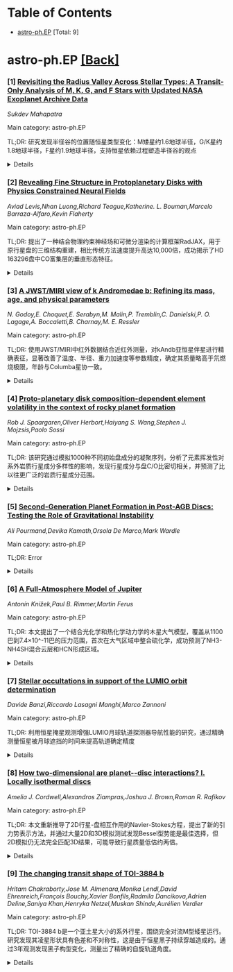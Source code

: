 <div id=toc></div>

# Table of Contents

- [astro-ph.EP](#astro-ph.EP) [Total: 9]


<div id='astro-ph.EP'></div>

# astro-ph.EP [[Back]](#toc)

### [1] [Revisiting the Radius Valley Across Stellar Types: A Transit-Only Analysis of M, K, G, and F Stars with Updated NASA Exoplanet Archive Data](https://arxiv.org/abs/2509.03549)
*Sukdev Mahapatra*

Main category: astro-ph.EP

TL;DR: 研究发现半径谷的位置随恒星类型变化：M矮星约1.6地球半径，G/K星约1.8地球半径，F星约1.9地球半径，支持恒星依赖过程塑造半径谷的观点


<details>
  <summary>Details</summary>
Motivation: 半径谷（超级地球和亚海王星之间的行星缺失区域）是行星形成和大气演化的关键诊断特征，研究其如何依赖恒星类型有助于理解行星形成机制

Method: 分析NASA系外行星档案的凌星数据，选择轨道周期<100天的行星，按宿主恒星光谱类型（M、K、G、F）分组，构建加权半径分布并应用统计检验量化谷深

Result: 发现半径谷位置随恒星类型系统变化：M矮星约1.6R⊕，G/K星约1.8R⊕，F星约1.9R⊕

Conclusion: 结果支持半径谷由恒星依赖过程（如光致蒸发、核驱动质量损失和轨道迁移）塑造的观点

Abstract: The radius valley -- a deficit of exoplanets between super-Earths and
sub-Neptunes -- is a key diagnostic of planet formation and atmospheric
evolution. We investigate how the radius valley depends on stellar type by
analyzing an updated, transit-only sample of exoplanets from the NASA Exoplanet
Archive. Planets are selected with $P < 100$ days and divided by host spectral
class (M, K, G, F). We construct weighted radius distributions and apply
statistical tests to quantify the valley depth. We recover a pronounced valley
centered near $\sim 1.8\,R_\oplus$ for G/K stars, but shifted to $\sim
1.6\,R_\oplus$ for M dwarfs and $\sim 1.9\,R_\oplus$ for F stars. These results
support the view that the radius valley is shaped by stellar-dependent
processes such as photoevaporation, core-powered mass loss, and orbital
migration.

</details>


### [2] [Revealing Fine Structure in Protoplanetary Disks with Physics Constrained Neural Fields](https://arxiv.org/abs/2509.03623)
*Aviad Levis,Nhan Luong,Richard Teague,Katherine. L. Bouman,Marcelo Barraza-Alfaro,Kevin Flaherty*

Main category: astro-ph.EP

TL;DR: 提出了一种结合物理约束神经场和可微分渲染的计算框架RadJAX，用于原行星盘的三维结构重建，相比传统方法速度提升高达10,000倍，成功揭示了HD 163296盘中CO富集层的垂直形态特征。


<details>
  <summary>Details</summary>
Motivation: 原行星盘是行星形成的场所，ALMA望远镜的极高分辨率要求超越传统方法的建模技术来解析其三维结构。

Method: 开发了RadJAX框架，将物理约束的神经场与可微分渲染相结合，构建了GPU加速的完全可微分线辐射传输求解器。

Result: 应用于HD 163296的ALMA CO观测数据，成功恢复了CO富集层的垂直形态，发现在400天文单位以外存在明显的变窄和平坦化特征，这是现有方法未能发现的。

Conclusion: 这项工作建立了提取复杂盘结构的新范式，推动了我们对原行星演化过程的理解。

Abstract: Protoplanetary disks are the birthplaces of planets, and resolving their
three-dimensional structure is key to understanding disk evolution. The
unprecedented resolution of ALMA demands modeling approaches that capture
features beyond the reach of traditional methods. We introduce a computational
framework that integrates physics-constrained neural fields with differentiable
rendering and present RadJAX, a GPU-accelerated, fully differentiable line
radiative transfer solver achieving up to 10,000x speedups over conventional
ray tracers, enabling previously intractable, high-dimensional neural
reconstructions. Applied to ALMA CO observations of HD 163296, this framework
recovers the vertical morphology of the CO-rich layer, revealing a pronounced
narrowing and flattening of the emission surface beyond 400 au - a feature
missed by existing approaches. Our work establish a new paradigm for extracting
complex disk structure and advancing our understanding of protoplanetary
evolution.

</details>


### [3] [A JWST/MIRI view of k Andromedae b: Refining its mass, age, and physical parameters](https://arxiv.org/abs/2509.03624)
*N. Godoy,E. Choquet,E. Serabyn,M. Malin,P. Tremblin,C. Danielski,P. O. Lagage,A. Boccaletti,B. Charnay,M. E. Ressler*

Main category: astro-ph.EP

TL;DR: 使用JWST/MIRI中红外数据结合近红外测量，对kAndb亚恒星伴星进行精确表征，显著改善了温度、半径、重力加速度等参数精度，确定其质量略高于氘燃烧极限，年龄与Columba星协一致。


<details>
  <summary>Details</summary>
Motivation: kAndb作为位于行星-褐矮星边界附近的亚恒星伴星，其年龄和质量估计存在十年争议，大气参数约束较差，需要更精确的观测数据来减少不确定性。

Method: 获取JWST/MIRI日冕数据，重新校准近红外测光数据，使用中红外颜色-星等图分析物种可能性，比较颜色和星等与等龄线，通过大气模型和演化模型拟合光谱能量分布。

Result: 最佳拟合为多云大气模型，得到年龄47±7 Myr，质量17.3±1.8 MJup，温度1791±68 K，半径1.42±0.06 RJup，重力加速度4.35±0.07 dex，各项参数精度提升30-70%。

Conclusion: 新质量确定kAndb略高于氘燃烧极限，年龄精度提升75%且与Columba星协一致，温度表明存在硅酸盐云，MIRI数据对改善半径和温度测量至关重要，从而强化了对年龄和质量的约束。

Abstract: Context. kAndb is a substellar companion near the planet-brown dwarf
boundary, orbiting a B9IV star at 50-100 au. Estimates of its age and mass
vary, fueling a decade-long debate. Atmospheric parameters (Teff 1650-2050 K,
log(g) 3.5-5.5) remain poorly constrained due to model differences and
heterogeneous datasets. Aims. We refine the characterization of kAndb using
mid-infrared data to capture its bolometric emission. Combined with NIR
measurements, we constrain Teff, log(g), and radius to reduce uncertainties in
age and mass. Methods. We obtained JWST/MIRI coronagraphic data (F1065C,
F1140C, F1550C) and recalibrated NIR photometry with an updated ATLAS stellar
model. MIRI color-magnitude diagrams (CMDs) probe the likelihood of species
(CH4, NH3, silicates). We compared H and F1140C colors and magnitudes to
isochrones to constrain age and mass. We modeled the spectral energy
distribution with atmosphere models to refine Teff, radius, and log(g), and to
constrain age and mass using evolutionary models. Results. Cloudy atmosphere
models fit best, consistent with the L0/L2 spectral type and position near
silicate-atmosphere field objects in the MIRI CMD. We derived an age of 47+-7
Myr and mass of 17.3+-1.8 MJup by weighted-mean model combination. Modeling
yielded Teff = 1791+-68 K and radius = 1.42+-0.06 RJup, improving precision by
30%. Log(g) = 4.35+-0.07 dex represents a 70% improvement over the previous
best value (4.75+-0.25). Conclusions. The new mass places kAndb just above the
deuterium-burning limit. The age is 75% more precise and consistent with the
Columba association (42 Myr). The Teff suggests silicate clouds, requiring
spectroscopic confirmation. MIRI data were crucial to refining radius and
temperature, which led to stronger constraints on age and mass and improving
the overall characterization of kAndb.

</details>


### [4] [Proto-planetary disk composition-dependent element volatility in the context of rocky planet formation](https://arxiv.org/abs/2509.03724)
*Rob J. Spaargaren,Oliver Herbort,Haiyang S. Wang,Stephen J. Mojzsis,Paolo Sossi*

Main category: astro-ph.EP

TL;DR: 该研究通过模拟1000种不同初始盘成分的凝聚序列，分析了元素挥发性对系外岩质行星成分多样性的影响，发现行星成分与盘C/O比密切相关，并预测了比以往更广泛的岩质行星成分范围。


<details>
  <summary>Details</summary>
Motivation: 太阳系岩质天体的成分相对于太阳存在分馏，元素耗损与挥发性相关。但由于元素挥发性取决于盘气体成分，太阳-地球场景中的元素分馏趋势不一定适用于其他行星系统，因此需要研究不同盘成分下元素挥发性如何影响岩质行星的成分多样性。

Method: 基于观测到的恒星丰度，模拟了1000种初始盘成分的凝聚序列，参数化了元素50%凝聚温度对盘成分的依赖性，并将具有适当元素挥发性的元素分馏趋势应用于恒星丰度，模拟具有与地球相同挥发性耗损模式的岩质系外行星成分。

Result: 研究发现：地球类行星出现在低C/O比盘中；含石墨行星出现在中高C/O比盘中；识别出中间C/O比类行星，其特征是Mg和Si耗损，导致Fe、Ca和Al相对丰度较高。脱挥发分模式可适应盘成分依赖的凝聚温度来预测单个系统中岩质行星的整体成分。

Conclusion: 考虑盘成分依赖的凝聚温度意味着我们可以预期岩质行星可能的成分范围比以往认为的更广泛，这为理解系外岩质行星的多样性提供了新的视角和预测框架。

Abstract: The compositions of the Solar System terrestrial bodies are fractionated from
that of the Sun, where elemental depletions in the bulk rocky bodies correlate
with element volatility, expressed in its 50% condensation temperature.
However, because element volatility depends on disk gas composition, it is not
mandated that elemental fractionation trends derived from the solar-terrestrial
scenario apply to other planetary systems. Here, we expand upon previous
efforts to quantify element volatility during disk condensation, and how this
affects rocky planet compositional diversity.
  We simulate condensation sequences for a sample of 1000 initial disk
compositions based on observed stellar abundances. We present parametrisations
of how element 50% condensation temperatures depend on disk composition, and
apply element fractionation trends with appropriate element volatilty to
stellar abundances to simulate compositions of rocky exoplanets with the same
volatile depletion pattern as the Earth, providing a robust and conservative
lower limit to the compositional diversity of rocky exoplanets.
  Here we show that Earth-like planets emerge from low-C-to-O disks and
graphite-bearing planets from medium-to-high-C-to-O disks. Furthermore, we
identify an intermediate-C-to-O class of planets characterized by Mg and Si
depletion, leading to relatively high abundances of Fe, Ca, and Al. We show
that devolatilisation patterns could be adapted potentially with disk
composition-dependent condensation temperatures to make predictions of rocky
planet bulk compositions within individual systems. The outcomes of our
analysis suggest that accounting for disk composition-dependent condensation
temperatures means that we can expect an even broader range of possible rocky
planet compositions than has previously been considered.

</details>


### [5] [Second-Generation Planet Formation in Post-AGB Discs: Testing the Role of Gravitational Instability](https://arxiv.org/abs/2509.03894)
*Ali Pourmand,Devika Kamath,Orsola De Marco,Mark Wardle*

Main category: astro-ph.EP

TL;DR: Error


<details>
  <summary>Details</summary>
Motivation: Error

Method: Error

Result: Error

Conclusion: Error

Abstract: Post-Asymptotic Giant Branch (post-AGB) binary stars are evolved systems that
host circumbinary discs formed through mass loss during late-stage binary
interaction. Their structural, kinematic, and chemical similarities to
planet-forming discs have motivated the idea that these systems may act as
sites of "second-generation" planet formation. In this study, we assess whether
the gravitational instability mechanism - a proposed pathway for giant planet
formation in some protoplanetary discs-can operate in post-AGB discs. Using the
Toomre criterion under well-motivated assumptions for disc structure and size,
mass, and thermal properties, we assess the conditions for gravitational
instability. We first benchmark our analytical framework using several
well-studied protoplanetary disc systems before applying the same analysis to
observed post-AGB discs. We find that post-AGB discs are generally
gravitationally stable at present, due primarily to their low masses. The disks
were stable against collapse, even when accounting for potentially higher disk
mass in the past. In contrast, several protoplanetary discs analysed in the
same way show that they likely experienced gravitationally unstable phases
early on. Finally, we revisit the planet formation scenario proposed for the
post-common envelope system NN Serpentis first carried out by Schleicher and
Dreizler and we show that gravitational instability could be feasible under
specific, high disc mass assumptions, however we note that their proposed disc
mass is unlikely. Overall, our results provide the first systematic theoretical
assessment of gravitational instability in post-AGB discs, demonstrating that
this mechanism is unlikely to dominate second-generation planet formation in
these systems, and underscoring the need to explore alternative pathways-such
as core accretion-in future studies

</details>


### [6] [A Full-Atmosphere Model of Jupiter](https://arxiv.org/abs/2509.04034)
*Antonín Knížek,Paul B. Rimmer,Martin Ferus*

Main category: astro-ph.EP

TL;DR: 本文提出了一个结合光化学和热化学动力学的木星大气模型，覆盖从1100巴到7.4×10^-11巴的压力范围，首次在大气区域中整合硫化学，成功预测了NH3-NH4SH混合云层和HCN形成区域。


<details>
  <summary>Details</summary>
Motivation: 填补木星大气不同区域现有模型之间的空白，首次在大气区域中整合硫化学，提供更全面的木星大气化学描述。

Method: 开发了结合1D光化学-热化学动力学的模型，使用更新版的STAND反应网络，包含更新的NH4SH化学和Antoine方程参数。

Result: 模型成功描述了木星主要观测化学特征，预测了0.1-1巴之间的NH3-NH4SH混合云层，在平流层发现HCN形成区域（最大混合比33ppb），预测N2混合比为490ppm。

Conclusion: 该模型成功连接了木星大气不同区域的现有模型，并做出了多个可观测验证的新化学物种预测，为木星大气化学研究提供了重要工具。

Abstract: This paper presents a combined 1D photochemical-thermochemical kinetics model
of Jupiter's deeper atmosphere, troposphere and stratosphere. The model covers
atmospheric pressure range from $1.1 \times 10^{3}$ bar to $7.4 \times
10^{-11}$ bar and is the first model that incorporates sulfur chemistry when
spanning an atmospheric region of this extent. This model incorporates a new
version of the STAND reaction network with updated NH4SH chemistry, and updated
Antoine equation parameters for NH4SH and H2S. Validation against current
models of Jupiter's atmosphere as well as recent observational data shows that
our model successfully describes Jupiter's main observed chemical features.
Since one of the focuses of the model is the chemistry on nitrogen, it
correctly predicts the formation of a mixed NH3-NH4SH cloud layer between 0.1
and 1 bar. It also describes the chemistry of HCN throughout the atmosphere and
discovers a region in the stratosphere between $1 \times 10^{-6}$ and $6.76
\times 10^{-8}$ bar, where HCN forms through radical chemistry with maximum
mixing ratio 33 ppb at $2.94 \times 10^{-7}$ bar -- a prediction testable by
observations. At the same time, our model predicts a quenched N2 mixing ratio
490 ppm up to 10$^{-6}$ bar. The model therefore successfully bridges the gap
between existing models of separate regions of Jupiter's atmosphere and makes
new testable predictions of several chemical species.

</details>


### [7] [Stellar occultations in support of the LUMIO orbit determination](https://arxiv.org/abs/2509.04177)
*Davide Banzi,Riccardo Lasagni Manghi,Marco Zannoni*

Main category: astro-ph.EP

TL;DR: 利用恒星掩星观测增强LUMIO月球轨道探测器导航性能的研究，通过精确测量恒星被月球遮挡的时间来提高轨道确定精度


<details>
  <summary>Details</summary>
Motivation: 在科学观测阶段，无线电跟踪稀疏且光照条件限制传统光学导航方法时，需要寻找替代导航方案来提升轨道确定性能

Method: 基于JPL MONTE库开发仿真工具识别有效掩星事件，结合几何和光照约束，将掩星观测数据与常规无线电数据集成到批处理最小二乘轨道确定滤波器中

Result: 掩星观测使LUMIO横向和法向位置不确定性降低达两倍，特别是在跟踪间隙或掩星丰富弧段，对100米以下的月球形状不确定性依赖有限

Conclusion: 掩星导航在低能见度环境下能增强航天器自主性和鲁棒性，是未来月球和深空任务中无线电技术的有价值补充

Abstract: This work investigates the use of stellar occultation measurements to enhance
the orbit determination performance of the Lunar Meteoroid Impact Observer
(LUMIO) mission, operating from a quasi-Halo orbit around the Earth-Moon L2
point. During science phases, when radiometric tracking is sparse and low
illumination limits conventional optical navigation methods, occultation
events, defined as precise timings of stellar appearances/disappearances behind
the Moon's limb, offer a suitable alternative. A simulation tool based on JPL's
MONTE library was developed to identify valid occultation events, applying
geometric and illumination constraints to exclude non-observable cases. These
events were integrated into a batch least-squares orbit determination filter
alongside conventional radiometric data. The covariance analysis shows that
occultation observables reduce the transverse and normal position uncertainties
of LUMIO by up to a factor of two, especially during tracking gaps or
occultation-rich arcs. This uncertainty reduction is expected to facilitate
station-keeping operations and constrain the surface localization of Lunar
Impact Flashes (LIFs), enhancing the mission's scientific return. Sensitivity
analyses confirm that the orbit determination performance is primarily driven
by the timing accuracy of occultation events, with limited dependence on lunar
shape uncertainty below 100 m. These findings confirm the potential of
occultation-based navigation to enhance spacecraft autonomy and robustness in
low-visibility environments, making it a valuable complement to radiometric
techniques for future lunar and deep-space missions.

</details>


### [8] [How two-dimensional are planet--disc interactions? I. Locally isothermal discs](https://arxiv.org/abs/2509.04282)
*Amelia J. Cordwell,Alexandros Ziampras,Joshua J. Brown,Roman R. Rafikov*

Main category: astro-ph.EP

TL;DR: 本文重新推导了2D行星-盘相互作用的Navier-Stokes方程，提出了新的引力势表示方法，并通过大量2D和3D模拟测试发现Bessel型势能是最佳选择，但2D模拟仍无法完全匹配3D结果，可能导致行星质量低估约两倍。


<details>
  <summary>Details</summary>
Motivation: 行星-盘相互作用虽然是三维现象，但通常使用二维"薄盘"近似进行研究。二维模拟能否定量匹配三维结果很大程度上取决于行星势能的处理方式，而传统的"平滑长度"参数存在不确定性，需要寻找更好的二维引力力表示方法。

Method: 详细重新推导了行星-盘相互作用的二维Navier-Stokes方程，提出新的力表示方法。进行了大量二维和三维模拟测试，比较了新提出的力表示方法和传统平滑势能的表现。

Result: Bessel型势能是最优的二维行星势能表示方法，但即使使用该方法，二维模拟也无法正确重现总力矩随背景梯度的标度关系，最多只能将单侧Lindblad力矩和间隙宽度匹配到10%的水平。基于标准二维模拟的观测间隙结构分析可能系统性地低估行星质量约两倍。

Conclusion: 二维模拟在定量匹配三维行星-盘相互作用方面存在根本性限制，即使使用最优的Bessel型势能表示，也无法完全重现三维效应。这对基于二维模拟的行星质量估计和速度扭结观测分析具有重要影响。

Abstract: Planet--disc interactions, despite being fundamentally three-dimensional, are
often studied in the two-dimensional `thin-disk' approximation. The overall
morphology of planet--disc interactions has ben shown to be similar in both 2D
and 3D simulations, however, the ability of a 2D simulation to quantitatively
match 3D results depends strongly on how the potential of the planet is
handled. Typically, the 2D planetary potential is smoothed out using some
`smoothing length', a free parameter, for which different values have been
proposed, depending on the particular aspect of the interaction focused on. In
this paper, we re-derive 2D Navier--Stokes in detail for planet--disc
interactions to find better ways to represent the 2D gravitational force. We
perform a large suite of 2D and 3D simulations to test these force
prescriptions. We identify the parts of the interaction that are fundamentally
3D, and test how well our new force prescriptions, as well as traditional
smoothed potentials, are able to match 3D simulations. Overall, we find that
the optimal way to represent the planetary potential is the `Bessel-type
potential', but that even in this case 2D simulations are unable to reproduce
the correct scaling of the total torque with background gradients, and are at
best able match the one-sided Lindblad torque and gap widths to level of 10 per
cent. We find that analysis of observed gap structures based on standard 2D
simulations may systematically underestimate planetary masses by a factor of
two, and discuss the impacts of 3D effects on observations of velocity kinks.

</details>


### [9] [The changing transit shape of TOI-3884 b](https://arxiv.org/abs/2509.04297)
*Hritam Chakraborty,Jose M. Almenara,Monika Lendl,David Ehrenreich,François Bouchy,Xavier Bonfils,Radmila Dancikova,Adrien Deline,Saniya Khan,Henryka Netzel,Muskan Shinde,Aurélien Verdier*

Main category: astro-ph.EP

TL;DR: TOI-3884 b是一个亚土星大小的系外行星，围绕完全对流M型矮星运行。研究发现其凌星形状具有色差和不对称性，这是由于恒星黑子持续穿越造成的。通过3年观测发现黑子构型变化，测量出了精确的自旋轨道角度。


<details>
  <summary>Details</summary>
Motivation: 研究完全对流M型矮星周围大质量行星的形成和演化机制，通过精确测量自旋轨道角度来理解行星系统的形成历史。

Method: 使用瑞士1.2米欧拉望远镜进行为期3年的光度凌星观测，追踪恒星黑子构型变化，测量自旋轨道角度。

Result: 发现凌星形状随时间变化，测量得到天空投影自旋轨道角λ=37.3±1.5°，真实自旋轨道角ψ=54.3±1.4°，黑子中心与恒星极有5.64±0.64°的微小不对齐。

Conclusion: 精确的自旋轨道角度测量结合未来JWST的大气特征分析，对理解完全对流恒星周围近距离大质量行星的形成演化至关重要。

Abstract: TOI-3884 b is a sub-Saturn transiting a fully convective M-dwarf.
Observations indicate that the transit shape is chromatic and asymmetric as a
result of persistent starspot crossings. This, along with the lack of
photometric variability of the host star, indicates that the rotational axis of
the star is tilted along our line of sight and the planet-occulted starspot is
located close to the stellar pole. We acquired photometric transits over a
period of three years with the Swiss 1.2-meter Euler telescope to track changes
in the starspot configuration and detect any signs of decay or growth. The
shape of the transit changes over time, and so far no two observations match
perfectly. We conclude that the observed variability is likely not caused by
changes in the temperature and size of the spot, but due to a slight (5.64
$\pm$ 0.64$^{\circ}$) misalignment between the spot center and the stellar
pole, i.e., a small spin-spot angle ($\Theta$). In addition, we were able to
obtain precise measurements of the sky-projected spin-orbit angle ($\lambda$)
of 37.3 $\pm$ 1.5\degree, and the true spin-orbit angle ($\psi$) of 54.3 $\pm$
1.4\degree. The precise alignment measurements along with future atmospheric
characterisation with the James Webb Space Telescope will be vital for
understanding the formation and evolution of close-in, massive planets around
fully convective stars.

</details>
